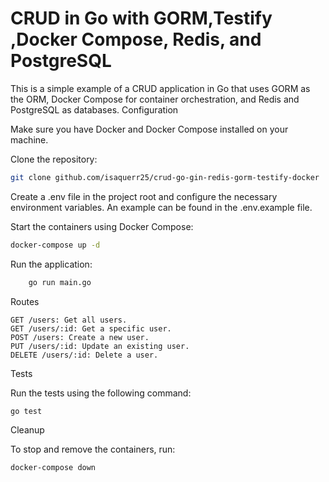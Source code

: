 # CRUD in Go with GORM,Testify ,Docker Compose, Redis, and PostgreSQL

This is a simple example of a CRUD application in Go that uses GORM as the ORM, Docker Compose for container orchestration, and Redis and PostgreSQL as databases.
Configuration

Make sure you have Docker and Docker Compose installed on your machine.

Clone the repository:

```sh {"id":"01HHMEVXQKK7VAH37PACDAQP8C"}
git clone github.com/isaquerr25/crud-go-gin-redis-gorm-testify-docker

```

Create a .env file in the project root and configure the necessary environment variables. An example can be found in the .env.example file.

Start the containers using Docker Compose:

```sh {"id":"01HHMEVXQMWZ24KMH4Y70QA7NM"}
docker-compose up -d

```

Run the application:

```sh {"id":"01HHMEVXQMWZ24KMH4YAP3KPYP"}
    go run main.go

```

Routes

    GET /users: Get all users.
    GET /users/:id: Get a specific user.
    POST /users: Create a new user.
    PUT /users/:id: Update an existing user.
    DELETE /users/:id: Delete a user.

Tests

Run the tests using the following command:

```sh {"id":"01HHMEVXQMWZ24KMH4YBAF8H1M"}
go test

```

Cleanup

To stop and remove the containers, run:

```sh {"id":"01HHMEVXQMWZ24KMH4YBB196SP"}
docker-compose down

```
